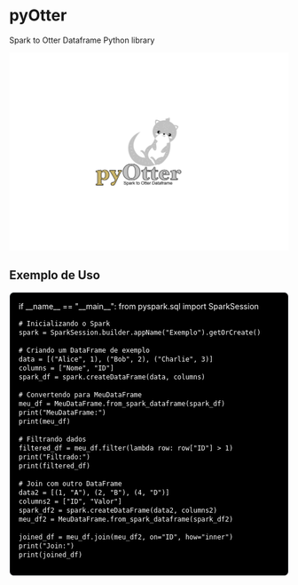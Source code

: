 # pyOtter
Spark to Otter Dataframe Python library

![pyOtte](https://github.com/gustavoriz/pyOtter/blob/8d2f26367815f193aec553c9bd19da3780f56693/pyOtter.jpeg)

## Exemplo de Uso

<div style="border: 1px solid #e1e4e8; padding: 16px; border-radius: 8px; background-color: #000; color: #fff">
if __name__ == "__main__":
    from pyspark.sql import SparkSession

    # Inicializando o Spark
    spark = SparkSession.builder.appName("Exemplo").getOrCreate()

    # Criando um DataFrame de exemplo
    data = [("Alice", 1), ("Bob", 2), ("Charlie", 3)]
    columns = ["Nome", "ID"]
    spark_df = spark.createDataFrame(data, columns)

    # Convertendo para MeuDataFrame
    meu_df = MeuDataFrame.from_spark_dataframe(spark_df)
    print("MeuDataFrame:")
    print(meu_df)

    # Filtrando dados
    filtered_df = meu_df.filter(lambda row: row["ID"] > 1)
    print("Filtrado:")
    print(filtered_df)

    # Join com outro DataFrame
    data2 = [(1, "A"), (2, "B"), (4, "D")]
    columns2 = ["ID", "Valor"]
    spark_df2 = spark.createDataFrame(data2, columns2)
    meu_df2 = MeuDataFrame.from_spark_dataframe(spark_df2)

    joined_df = meu_df.join(meu_df2, on="ID", how="inner")
    print("Join:")
    print(joined_df)

</div>

